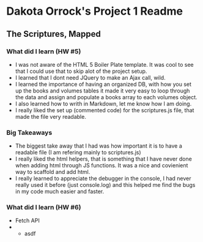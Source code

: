 # Dakota Orrock's Project 1 Readme
## The Scriptures, Mapped

### What did I learn (HW #5)
- I was not aware of the HTML 5 Boiler Plate template. It was cool to see that I could use that to skip alot of the project setup.
- I learned that I dont need JQuery to make an Ajax call, wild. 
- I learned the importance of having an organized DB, with how you set up the books and volumes tables it made it very easy to loop through the data and assign and populate a books array to each volumes object.
- I also learned how to writh in Markdown, let me know how I am doing. 
- I really liked the set up (commented code) for the scriptures.js file, that made the file very readable.

### Big Takeaways
- The biggest take away that I had was how important it is to have a readable file (I am refering mainly to scriptures.js)
- I really liked the html helpers, that is something that I have never done when adding html through JS functions. It was a nice and covienient way to scaffold and add html.
- I really learned to appreciate the debugger in the console, I had never really used it before (just console.log) and this helped me find the bugs in my code much easier and faster.

### What did I learn (HW #6)
- Fetch API
- - asdf
